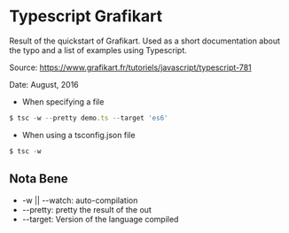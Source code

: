 # Typescript Grafikart

Result of the quickstart of Grafikart.
Used as a short documentation about the typo and a list of examples using Typescript.

Source: https://www.grafikart.fr/tutoriels/javascript/typescript-781

Date: August, 2016

* When specifying a file

```typescript
$ tsc -w --pretty demo.ts --target 'es6'
```

* When using a tsconfig.json file

```typescript
$ tsc -w
```

## Nota Bene

 * -w || --watch: auto-compilation
 * --pretty: pretty the result of the out
 * --target: Version of the language compiled